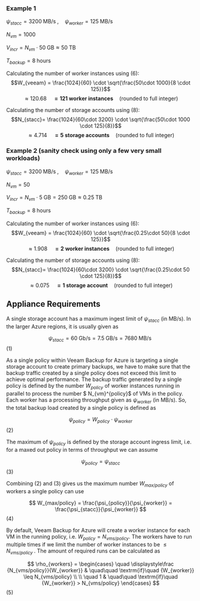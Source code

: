 
### Example 1

$\psi_{stacc} = 3200\; \textrm{MB/s}\;,\quad \psi_{worker} = 125\; \textrm{MB/s}$

$N_{vm} = 1000$

$V_{incr} = N_{vm} \cdot 50\;\textrm{GB} \approx 50\;\textrm{TB}$

$T_{backup} = 8\;\textrm{hours}$

Calculating the number of worker instances using (6):
$$W_{veeam} = \frac{1024}{60} \cdot \sqrt{\frac{50\cdot 1000}{8 \cdot 125}}$$
$$\approx 120.68\quad \mathbf{= 121}\; \textbf{worker instances}\quad \textrm{(rounded to full integer)}$$

Calculating the number of storage accounts using (8):
$$N_{stacc}= \frac{1024}{60\cdot 3200} \cdot \sqrt{\frac{50\cdot 1000 \cdot 125}{8}}$$
$$ \approx 4.714\quad \mathbf{= 5}\; \textbf{storage accounts}\quad \textrm{(rounded to full integer)}$$

### Example 2 (sanity check using only a few very small workloads)

$\psi_{stacc} = 3200\; \textrm{MB/s}\;,\quad \psi_{worker} = 125\; \textrm{MB/s}$

$N_{vm} = 50$

$V_{incr} = N_{vm} \cdot 5\;\textrm{GB} = 250\;\textrm{GB}\approx 0.25\;\textrm{TB}$

$T_{backup} = 8\;\textrm{hours}$

Calculating the number of worker instances using (6):
$$W_{veeam} = \frac{1024}{60} \cdot \sqrt{\frac{0.25\cdot 50}{8 \cdot 125}}$$
$$\approx 1.908\quad \mathbf{= 2}\; \textbf{worker instances}\quad \textrm{(rounded to full integer)}$$

Calculating the number of storage accounts using (8):
$$N_{stacc}= \frac{1024}{60\cdot 3200} \cdot \sqrt{\frac{0.25\cdot 50 \cdot 125}{8}}$$
$$ \approx 0.075\quad \mathbf{= 1}\; \textbf{storage account}\quad \textrm{(rounded to full integer)}$$

## Appliance Requirements

A single storage account has a maximum ingest limit of $\psi_{stacc}$ (in MB/s). In the larger Azure regions, it is usually given as

$$\psi_{stacc} = 60\; \textrm{Gb/s} = 7.5\;\textrm{GB/s} = 7680\; \textrm{MB/s}\;$$ (1)

<!---
If we leverage a number of $N_{stacc}$ storage accounts as targets used in parallel, the total available ingress is defined as

$$\Psi_{storage} = N_{stacc} \cdot \psi_{stacc}$$
--->

As a single policy within Veeam Backup for Azure is targeting a single storage account to create primary backups, we have to make sure that the backup traffic created by a single policy does not exceed this limit to achieve optimal performance. The backup traffic generated by a single policy is defined by the number $W_{policy}$ of worker instances running in parallel to process the number $ N_{vm}^{policy}$ of VMs in the policy. Each worker has a processing throughput given as $\psi_{worker}$ (in MB/s). So, the total backup load created by a single policy is defined as

$$\psi_{policy} = W_{policy} \cdot \psi_{worker}$$ (2)

The maximum of $\psi_{policy}$ is defined by the storage account ingress limit, i.e. for a maxed out policy in terms of throughput we can assume

$$\psi_{policy} = \psi_{stacc}$$ (3)

Combining (2) and (3) gives us the maximum number $W_{max/policy}$ of workers a single policy can use

$$ W_{max/policy} = \frac{\psi_{policy}}{\psi_{worker}} = \frac{\psi_{stacc}}{\psi_{worker}} $$ (4)

By default, Veeam Backup for Azure will create a worker instance for each VM in the running policy, i.e. $W_{policy} = N_{vms/policy}$. The workers have to run multiple times if we limit the number of worker instances to be $\leq N_{vms/policy}\;$. The amount of required runs can be calculated as 

$$
\rho_{workers} = 
  \begin{cases}
    \quad \displaystyle\frac {N_{vms/policy}}{W_{worker}} & \quad\quad \textrm{if}\quad {W_{worker}} \leq N_{vms/policy} \\
    \\
    \quad 1 & \quad\quad \textrm{if}\quad {W_{worker}} > N_{vms/policy}
  \end{cases}
$$ (5)
